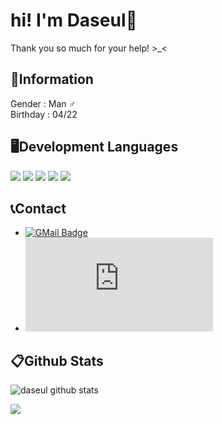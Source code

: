 hi! I'm Daseul👋
=============

Thank you so much for your help! >_<

🔎Information
-------------

Gender : Man ♂️ <br> Birthday : 04/22

🖥️Development Languages
-------------
<img src="https://img.shields.io/badge/Python-3776AB?style=for-the-badge&logo=Python&logoColor=white">
<img src="https://img.shields.io/badge/Kotlin-7F52FF?style=for-the-badge&logo=Kotlin&logoColor=white">
<img src="https://img.shields.io/badge/JavaScript-F7DF1E?style=for-the-badge&logo=JavaScript&logoColor=white">
<img src="https://img.shields.io/badge/JAVA-007396?style=for-the-badge&logo=java&logoColor=white">
<img src="https://img.shields.io/badge/C-A8B9CC?style=for-the-badge&logo=C&logoColor=white">


📞Contact
-------------

- [![GMail Badge](https://img.shields.io/badge/-daseul035@gmail.com-EA4335?style=flat-square&logo=GMail&logoColor=white&link=mailto:daseul035@gmail.com)](mailto:daseul035@gmail.com)
- ![Discord Badge](https://img.shields.io/badge/-다슬＃7777-7289da?style=flat-square&logo=Discord&logoColor=white&link=https://discord.com)

📋Github Stats
-------------

![daseul github stats](https://github-readme-stats.vercel.app/api?username=gitdaseul&count_private=true&show_icons=true)

![](https://github-profile-trophy.vercel.app/?username=gitdaseul&column=4&margin-w=8&margin-h=6)

